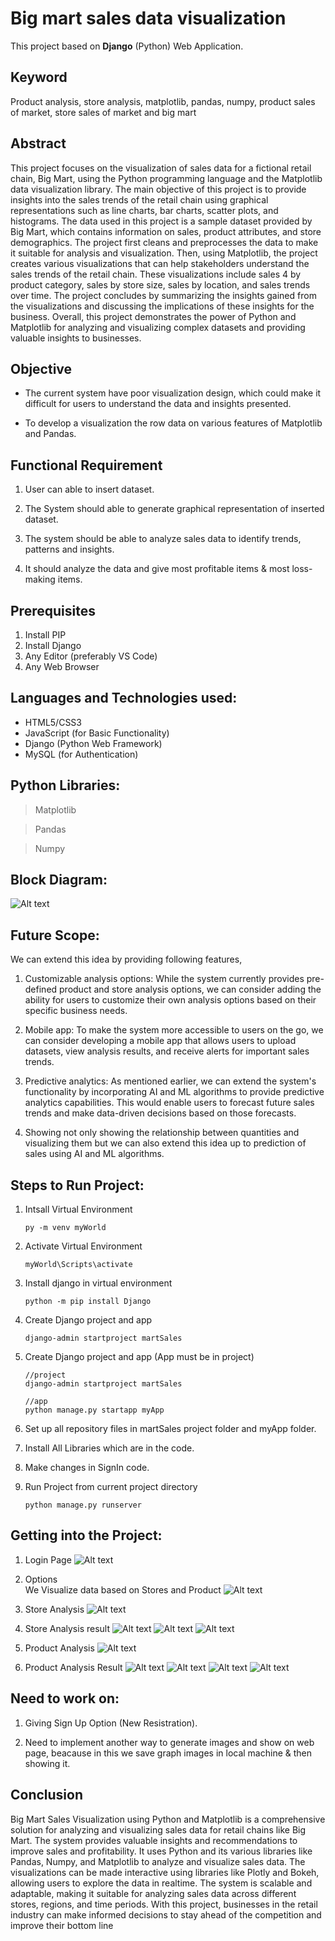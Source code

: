 # Big mart sales data visualization
This project based on **Django** (Python) Web Application.

## Keyword
Product analysis, store 
analysis, matplotlib, pandas,
numpy, product sales of market, 
store sales of market and big mart

## Abstract
This project focuses on the visualization of sales data for a fictional retail chain, Big Mart, using the Python programming language and the Matplotlib data visualization library. The main objective of this project is to provide insights into the sales trends of the retail chain using graphical representations such as line charts, bar charts, scatter plots, and histograms. The data used in this project is a sample dataset provided by Big Mart, which contains information on sales, product attributes, and store demographics. The project first cleans and preprocesses the data to make it suitable for analysis and visualization. Then, using Matplotlib, the project creates various visualizations that can help stakeholders understand the sales trends of the retail chain. These visualizations include sales 4 by product category, sales by store size, sales by location, and sales trends over time. The project concludes by summarizing the insights gained from the visualizations and discussing the implications of these insights for the business. Overall, this project demonstrates the power of Python and Matplotlib for analyzing and visualizing complex datasets and providing valuable insights to businesses.


## Objective
* The current system have poor visualization design, which could make it difficult for users to understand the data and insights presented.

* To develop a visualization the row data on various features of Matplotlib and Pandas.

## Functional Requirement
1. User can able to insert dataset.

2. The System should able to generate graphical representation of inserted dataset.

3. The system should be able to analyze sales data to identify trends, patterns and insights.

4. It should analyze the data and give most profitable items & most loss-making items.

## Prerequisites
1. Install PIP
2. Install Django
3. Any Editor (preferably VS Code)
4. Any Web Browser

## Languages and Technologies used:
* HTML5/CSS3
* JavaScript (for Basic Functionality)
* Django (Python Web Framework)
* MySQL (for Authentication)

## Python Libraries:
> Matplotlib

> Pandas

> Numpy


## Block Diagram:
![Alt text](imgs/Picture1.jpg)


## Future Scope:
We can extend this idea by providing following features,
1. Customizable analysis options: While the system currently provides pre-defined product and store analysis options, we can consider adding the ability for users to customize their own analysis options based on their specific business needs.

2. Mobile app: To make the system more accessible to users on the go, we can consider developing a mobile app that allows users to upload datasets, view analysis results, and receive alerts for important sales trends.

3. Predictive analytics: As mentioned earlier, we can extend the system's functionality by incorporating AI and ML algorithms to provide predictive analytics capabilities. This would enable users to forecast future sales trends and make data-driven decisions based on those forecasts.

4. Showing not only showing the relationship between quantities and visualizing them but we can also extend this    idea up to prediction of sales using AI and ML algorithms.


## Steps to Run Project:
1. Intsall Virtual Environment
   ```
   py -m venv myWorld
   ```
2. Activate Virtual Environment
   ```
   myWorld\Scripts\activate
   ```
3. Install django in virtual environment
   ```
   python -m pip install Django
   ```
4. Create Django project and app
   ```
   django-admin startproject martSales
   ```
5. Create Django project and app (App must be in project)
   ```
   //project
   django-admin startproject martSales

   //app
   python manage.py startapp myApp
   ```

6. Set up all repository files in martSales project folder and myApp folder.

7. Install All Libraries which are in the code.

8. Make changes in SignIn code. 

9. Run Project from current project directory
   ```
   python manage.py runserver
   ```

## Getting into the Project:
1. Login Page
![Alt text](imgs/1Login.png)

2. Options\
   We Visualize data based on Stores and Product
![Alt text](imgs/2Options.png)

3. Store Analysis
![Alt text](imgs/3store.png)

4. Store Analysis result
![Alt text](imgs/4store_result1.png)
![Alt text](imgs/5store_result2.png)
![Alt text](imgs/6store_result3.png)

5. Product Analysis
![Alt text](imgs/7product.png)

6. Product Analysis Result
![Alt text](imgs/8product_result1.png)
![Alt text](imgs/8product_result2.png)
![Alt text](imgs/8product_result4.png)
![Alt text](imgs/8product_result5.png)

## Need to work on:
1. Giving Sign Up Option (New Resistration).

2. Need to implement another way to generate images and show on web page, beacause in this we save graph images in local machine & then showing it.

## Conclusion
Big Mart Sales Visualization 
using Python and Matplotlib is a 
comprehensive solution for 
analyzing and visualizing sales data 
for retail chains like Big Mart. The 
system provides valuable insights 
and recommendations to improve sales and profitability. It uses 
Python and its various libraries like 
Pandas, Numpy, and Matplotlib to 
analyze and visualize sales data. 
The visualizations can be made 
interactive using libraries like Plotly 
and Bokeh, allowing users to 
explore the data in realtime. The 
system is scalable and adaptable, 
making it suitable for analyzing 
sales data across different stores, 
regions, and time periods. With this 
project, businesses in the retail 
industry can make informed 
decisions to stay ahead of the 
competition and improve their 
bottom line
